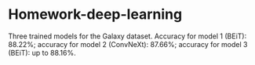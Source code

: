 # Homework-deep-learning


Three trained models for the Galaxy dataset. Accuracy for model 1 (BEiT): 88.22%; accuracy for model 2 (ConvNeXt): 87.66%; accuracy for model 3 (BEiT): up to 88.16%.
